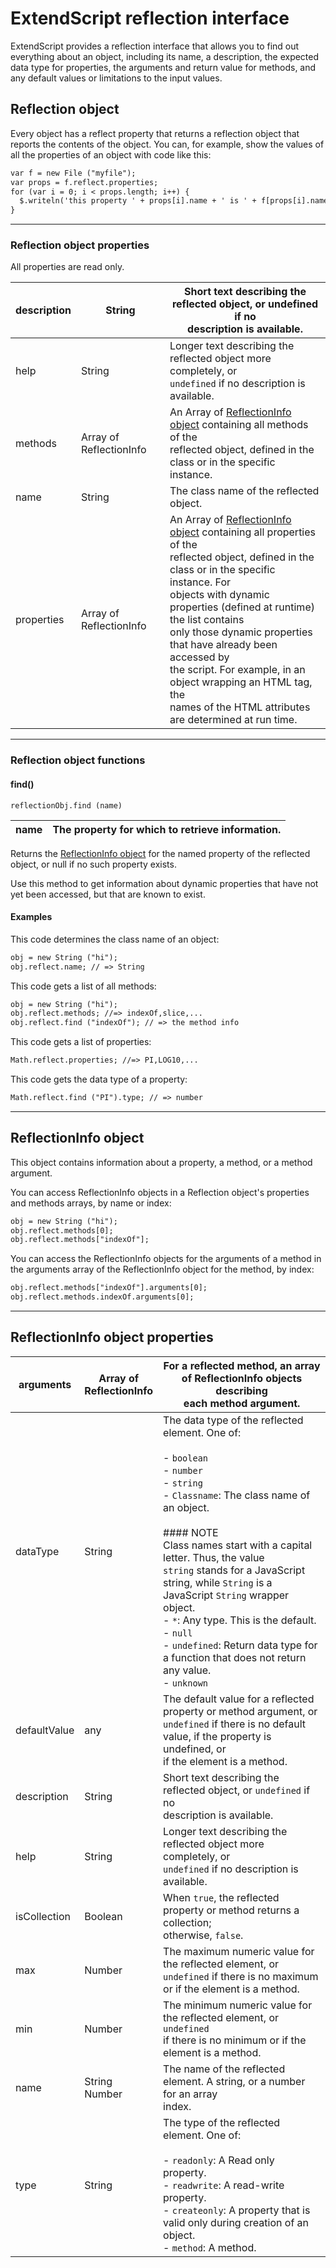 # ExtendScript reflection interface

ExtendScript provides a reflection interface that allows you to find out everything about an object, including its name, a description, the expected data type for properties, the arguments and return value for methods, and any default values or limitations to the input values.

## Reflection object

Every object has a reflect property that returns a reflection object that reports the contents of the object. You can, for example, show the values of all the properties of an object with code like this:

```default
var f = new File ("myfile");
var props = f.reflect.properties;
for (var i = 0; i < props.length; i++) {
  $.writeln('this property ' + props[i].name + ' is ' + f[props[i].name]);
}
```

---

### Reflection object properties

All properties are read only.

| description   | String                  | Short text describing the reflected object, or undefined if no<br/>description is available.                                                                                                                                                                                                                                                                                                                                                              |
|---------------|-------------------------|-----------------------------------------------------------------------------------------------------------------------------------------------------------------------------------------------------------------------------------------------------------------------------------------------------------------------------------------------------------------------------------------------------------------------------------------------------------|
| help          | String                  | Longer text describing the reflected object more completely, or<br/>`undefined` if no description is available.                                                                                                                                                                                                                                                                                                                                           |
| methods       | Array of ReflectionInfo | An Array of [ReflectionInfo object](#reflectioninfo-object) containing all methods of the<br/>reflected object, defined in the class or in the specific instance.                                                                                                                                                                                                                                                                                         |
| name          | String                  | The class name of the reflected object.                                                                                                                                                                                                                                                                                                                                                                                                                   |
| properties    | Array of ReflectionInfo | An Array of [ReflectionInfo object](#reflectioninfo-object) containing all properties of the<br/>reflected object, defined in the class or in the specific instance. For<br/>objects with dynamic properties (defined at runtime) the list contains<br/>only those dynamic properties that have already been accessed by<br/>the script. For example, in an object wrapping an HTML tag, the<br/>names of the HTML attributes are determined at run time. |

---

### Reflection object functions

#### find()

`reflectionObj.find (name)`

| name   | The property for which to retrieve information.   |
|--------|---------------------------------------------------|

Returns the [ReflectionInfo object](#reflectioninfo-object) for the named property of the reflected object, or null if no such property exists.

Use this method to get information about dynamic properties that have not yet been accessed, but that are known to exist.

#### Examples

This code determines the class name of an object:

```default
obj = new String ("hi");
obj.reflect.name; // => String
```

This code gets a list of all methods:

```default
obj = new String ("hi");
obj.reflect.methods; //=> indexOf,slice,...
obj.reflect.find ("indexOf"); // => the method info
```

This code gets a list of properties:

```default
Math.reflect.properties; //=> PI,LOG10,...
```

This code gets the data type of a property:

```default
Math.reflect.find ("PI").type; // => number
```

---

## ReflectionInfo object

This object contains information about a property, a method, or a method argument.

You can access ReflectionInfo objects in a Reflection object's properties and methods arrays, by name or index:

```default
obj = new String ("hi");
obj.reflect.methods[0];
obj.reflect.methods["indexOf"];
```

You can access the ReflectionInfo objects for the arguments of a method in the arguments array of the ReflectionInfo object for the method, by index:

```default
obj.reflect.methods["indexOf"].arguments[0];
obj.reflect.methods.indexOf.arguments[0];
```

---

## ReflectionInfo object properties

| arguments    | Array of<br/>ReflectionInfo   | For a reflected method, an array of ReflectionInfo objects describing<br/>each method argument.                                                                                                                                                                                                                                                                                                                                                                                                                     |
|--------------|-------------------------------|---------------------------------------------------------------------------------------------------------------------------------------------------------------------------------------------------------------------------------------------------------------------------------------------------------------------------------------------------------------------------------------------------------------------------------------------------------------------------------------------------------------------|
| dataType     | String                        | The data type of the reflected element. One of:<br/><br/>- `boolean`<br/>- `number`<br/>- `string`<br/>- `Classname`: The class name of an object.<br/><br/>  #### NOTE<br/>  Class names start with a capital letter. Thus, the value<br/>  `string` stands for a JavaScript string, while `String` is a<br/>  JavaScript `String` wrapper object.<br/>- `*`: Any type. This is the default.<br/>- `null`<br/>- `undefined`: Return data type for a function that does not return<br/>  any value.<br/>- `unknown` |
| defaultValue | any                           | The default value for a reflected property or method argument, or<br/>`undefined` if there is no default value, if the property is undefined, or<br/>if the element is a method.                                                                                                                                                                                                                                                                                                                                    |
| description  | String                        | Short text describing the reflected object, or `undefined` if no<br/>description is available.                                                                                                                                                                                                                                                                                                                                                                                                                      |
| help         | String                        | Longer text describing the reflected object more completely, or<br/>`undefined` if no description is available.                                                                                                                                                                                                                                                                                                                                                                                                     |
| isCollection | Boolean                       | When `true`, the reflected property or method returns a collection;<br/>otherwise, `false`.                                                                                                                                                                                                                                                                                                                                                                                                                         |
| max          | Number                        | The maximum numeric value for the reflected element, or<br/>`undefined` if there is no maximum or if the element is a method.                                                                                                                                                                                                                                                                                                                                                                                       |
| min          | Number                        | The minimum numeric value for the reflected element, or `undefined`<br/>if there is no minimum or if the element is a method.                                                                                                                                                                                                                                                                                                                                                                                       |
| name         | String<br/>Number             | The name of the reflected element. A string, or a number for an array<br/>index.                                                                                                                                                                                                                                                                                                                                                                                                                                    |
| type         | String                        | The type of the reflected element. One of:<br/><br/>- `readonly`: A Read only property.<br/>- `readwrite`: A read-write property.<br/>- `createonly`: A property that is valid only during creation of an<br/>  object.<br/>- `method`: A method.                                                                                                                                                                                                                                                                   |
